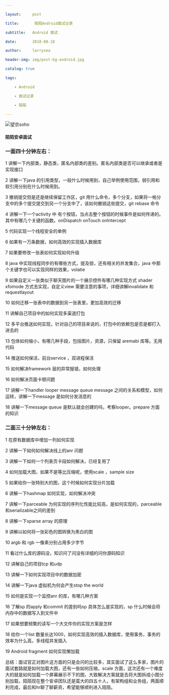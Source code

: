 ```yaml
---

layout:     post

title:       陌陌Android面试记录

subtitle:   Android 面试

date:       2018-08-18

author:     larrysea

header-img: img/post-bg-android.jpg

catalog: true

tags:

    - Android

    - 面试记录

    - 陌陌

---
```





![望京soho](http://oz4olx68e.bkt.clouddn.com/image/2711534661457_.pic_hd%20%281%29.jpg)

####  陌陌安卓面试



### 一面四十分钟左右：

1     讲解一下内部类，静态类，匿名内部类的差别。匿名内部类是否可以继承或者是实现接口

2    讲解一下java 的引用类型，一般什么时候用到，自己举例使用范围，弱引用和软引用分别在什么时候用到。

3    撤销提交但是还是继续保留工作区，git 用什么命令，多个分支，如果将一格分支中的多个提交提交到另一个分支中了，该如何撤销这些提交，git rebase 命令

4    讲解一下一个activity  中 有个按钮，当点击整个按钮的时候事件是如何传递的。其中有哪几个关键的函数。onDispatch onTouch onIntercept 

5    代码实现一个线程安全的单例

6    如果有一万条数据，如何高效的实现插入数据库

7    如果要修改一张表如何实现如何升级

8    java 中实现线程同步的有哪些方式，提及锁，还有相关的并发集合，java 中那个关键字也可以实现同样的效果，volatie

9   如果自定义一张类似于聊天图片的一个展示控件有哪几种实现方式 shader  xfomode 方式去实现，自定义view 需要注意的事项，详细讲解invalidate 和requestlayout 

10  如何迁移一张表中的数据到另一张表里，更加高效的迁移

11  讲解自己项目中的如何实现多渠道打包

12 多平台推送如何实现，针对自己的项目来说的，打包中的依赖包是否是都打入进去的

13 包体如何缩小，有哪几种手段，包括图片，资源，只保留 aremabi 库等。无用代码

14 推送如何保活，前台service ，双进程保活

15  如何解决framework 层的异常报错，如何处理

16  如何解决页面卡顿问题

17 讲解一下handler looper  message queue message 之间的关系和模型，如何运转，讲解一下message 是如何分发消息的

18  讲解一下message queue 是默认就会创建的吗，考察looper。prepare 方面的知识



### 二面三十分钟左右：

1  在原有数据库中增加一列如何实现

2  讲解一下如何如何解决线上的anr 问题

3  讲解一下如何一个列表页卡段如何解决，已经复用了

4  如何加载大图，如果不是等比压缩呢，使用scale ，sample  size 

5  如果给你一张特别大的图，这个时候如何实现分片加载

6   讲解一下hashmap 如何实现，如何解决冲突

7   讲解一下parceable  为何实现的序列化性能比较高，是如何实现的，parceable 和serializable之间的差别

8   讲解一下sparse  array 的原理

9   讲解以如何将一张彩色的图转换为黑白的图

10  argb 和 rgb 一像素分别占用多少字节

11   看过什么库的源码没，知识问了问没有详细的问你源码知识

12  讲解自己的项目tcp 和udp  

13  讲解一下如何实现项目中的数据加密

14  讲解一下java 虚拟机为何会产生stop the  world 

15  如何是实现一个监控anr 的库，有哪几种方案

16  了解sp 的apply 和commit 的差别吗sp 具体怎么是实现的，sp 什么时候会将内存中的数据写入到文件中

17  如果想要频繁的读写一个大文件你的实现方案是怎样

18  给你一个list  数量长达1000，如何实现高效的插入数据库，使用事务，事务的效率为什么高，多线程并发插入

19  Android fragment 如何实现懒加载



总结：面试官正对图片这方面的只是会问的比较多，其实面试了这么多家，图片的面试套路就是如何加载大图，还有一些如何压缩，scale 方面，这次还有一个难度大的就是如何加载一个屏幕展示不下的图，大致解决方案就是去将大图拆成小图分别加载，陌陌现在整个安卓团队还是蛮大的四五十人，有架构组和业务组，两面顺利完成，最后和hr聊了聊薪资，希望能够顺利进入陌陌。 	